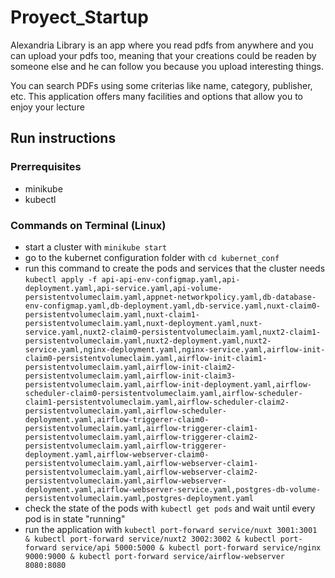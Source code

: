 # Proyect_Startup
Alexandria Library is an app where you read pdfs from anywhere and you can upload your pdfs too, meaning that your creations could be readen by someone else and he can follow you because you upload interesting things.

You can search PDFs using some criterias like name, category, publisher, etc. This application offers many facilities and options that allow you to enjoy your lecture
## Run instructions
### Prerrequisites
* minikube
* kubectl
### Commands on Terminal (Linux)
* start a cluster with ```minikube start```
* go to the kubernet configuration folder with ```cd kubernet_conf```
* run this command to create the pods and services that the cluster needs
```kubectl apply -f api-api-env-configmap.yaml,api-deployment.yaml,api-service.yaml,api-volume-persistentvolumeclaim.yaml,appnet-networkpolicy.yaml,db-database-env-configmap.yaml,db-deployment.yaml,db-service.yaml,nuxt-claim0-persistentvolumeclaim.yaml,nuxt-claim1-persistentvolumeclaim.yaml,nuxt-deployment.yaml,nuxt-service.yaml,nuxt2-claim0-persistentvolumeclaim.yaml,nuxt2-claim1-persistentvolumeclaim.yaml,nuxt2-deployment.yaml,nuxt2-service.yaml,nginx-deployment.yaml,nginx-service.yaml,airflow-init-claim0-persistentvolumeclaim.yaml,airflow-init-claim1-persistentvolumeclaim.yaml,airflow-init-claim2-persistentvolumeclaim.yaml,airflow-init-claim3-persistentvolumeclaim.yaml,airflow-init-deployment.yaml,airflow-scheduler-claim0-persistentvolumeclaim.yaml,airflow-scheduler-claim1-persistentvolumeclaim.yaml,airflow-scheduler-claim2-persistentvolumeclaim.yaml,airflow-scheduler-deployment.yaml,airflow-triggerer-claim0-persistentvolumeclaim.yaml,airflow-triggerer-claim1-persistentvolumeclaim.yaml,airflow-triggerer-claim2-persistentvolumeclaim.yaml,airflow-triggerer-deployment.yaml,airflow-webserver-claim0-persistentvolumeclaim.yaml,airflow-webserver-claim1-persistentvolumeclaim.yaml,airflow-webserver-claim2-persistentvolumeclaim.yaml,airflow-webserver-deployment.yaml,airflow-webserver-service.yaml,postgres-db-volume-persistentvolumeclaim.yaml,postgres-deployment.yaml```
* check the state of the pods with ```kubectl get pods``` and wait until every pod is in state "running"
* run the application with ```kubectl port-forward service/nuxt 3001:3001 & kubectl port-forward service/nuxt2 3002:3002 & kubectl port-forward service/api 5000:5000 & kubectl port-forward service/nginx 9000:9000 & kubectl port-forward service/airflow-webserver 8080:8080```